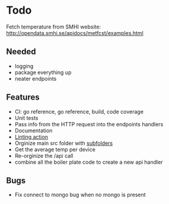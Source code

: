 # Todo

Fetch temperature from SMHI website: http://opendata.smhi.se/apidocs/metfcst/examples.html

## Needed

- logging
- package everything up
- neater endpoints

## Features

- CI: go reference, go reference, build, code coverage
- Unit tests
- Pass info from the HTTP request into the endpoints handlers
- Documentation
- [Linting action](https://github.com/wearerequired/lint-action)
- Orginize main src folder with [subfolders](https://stackoverflow.com/questions/23154898/break-up-go-project-into-subfolders)
- Get the average temp per device
- Re-orginize the /api call
- combine all the boiler plate code to create a new api handler

## Bugs

- Fix connect to mongo bug when no mongo is present
